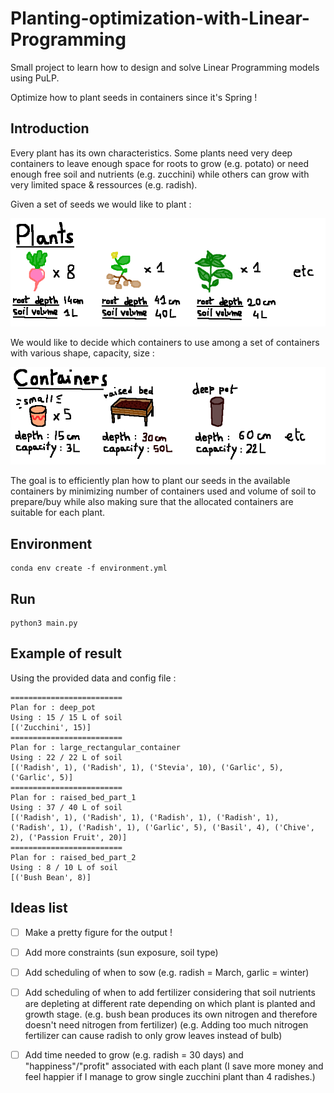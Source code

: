 # Planting-optimization-with-Linear-Programming

Small project to learn how to design and solve Linear Programming models using PuLP. 

Optimize how to plant seeds in containers since it's Spring !

## Introduction

Every plant has its own characteristics. Some plants need very deep containers to leave enough space for roots to grow (e.g. potato) or need enough free soil and nutrients (e.g. zucchini) while others can grow with very limited space & ressources (e.g. radish).

Given a set of seeds we would like to plant :

<img src="doc/plants.png"/>

We would like to decide which containers to use among a set of containers with various shape, capacity, size :

<img src="doc/containers.png"/>

The goal is to efficiently plan how to plant our seeds in the available containers by minimizing number of containers used and volume of soil to prepare/buy while also making sure that the allocated containers are suitable for each plant.

## Environment
```
conda env create -f environment.yml
```

## Run
```
python3 main.py
```

## Example of result
Using the provided data and config file : 

```
=========================
Plan for : deep_pot
Using : 15 / 15 L of soil
[('Zucchini', 15)]
=========================
Plan for : large_rectangular_container
Using : 22 / 22 L of soil
[('Radish', 1), ('Radish', 1), ('Stevia', 10), ('Garlic', 5), ('Garlic', 5)]
=========================
Plan for : raised_bed_part_1
Using : 37 / 40 L of soil
[('Radish', 1), ('Radish', 1), ('Radish', 1), ('Radish', 1), ('Radish', 1), ('Radish', 1), ('Garlic', 5), ('Basil', 4), ('Chive', 2), ('Passion Fruit', 20)]
=========================
Plan for : raised_bed_part_2
Using : 8 / 10 L of soil
[('Bush Bean', 8)]
```

## Ideas list
- [ ] Make a pretty figure for the output !
- [ ] Add more constraints (sun exposure, soil type)
- [ ] Add scheduling of when to sow (e.g. radish = March, garlic = winter)
- [ ] Add scheduling of when to add fertilizer considering that soil nutrients are depleting at different rate depending on which plant is planted and growth stage. (e.g. bush bean produces its own nitrogen and therefore doesn't need nitrogen from fertilizer) (e.g. Adding too much nitrogen fertilizer can cause radish to only grow leaves instead of bulb)
- [ ] Add time needed to grow (e.g. radish = 30 days) and "happiness"/"profit" associated with each plant (I save more money and feel happier if I manage to grow single zucchini plant than 4 radishes.) 


